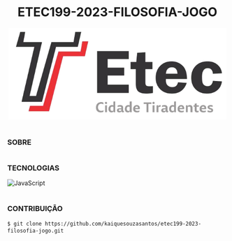 <h1 align=center>ETEC199-2023-FILOSOFIA-JOGO</h1>

<p align="center">
  <img src="etec.png" width="500">
</p>

#
### SOBRE

#
### TECNOLOGIAS

![JavaScript](https://img.shields.io/badge/JavaScript-0D1117?style=for-the-badge&logo=javascript&labelColor=0D1117&textColor=0D1117)&nbsp;

#
### CONTRIBUIÇÃO

```
$ git clone https://github.com/kaiquesouzasantos/etec199-2023-filosofia-jogo.git 
```

